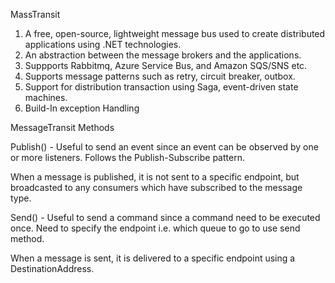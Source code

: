 MassTransit

1) A free, open-source, lightweight message bus used to create distributed applications using .NET technologies.
2) An abstraction between the message brokers and the applications.
3) Suppports Rabbitmq, Azure Service Bus, and Amazon SQS/SNS etc.
4) Supports message patterns such as retry, circuit breaker, outbox.
5) Support for distribution transaction using Saga, event-driven state machines.
6) Build-In exception Handling

MessageTransit Methods

Publish() - Useful to send an event since an event can be observed by one or more listeners. 
Follows the Publish-Subscribe pattern.

When a message is published, it is not sent to a specific endpoint, but broadcasted to any consumers
which have subscribed to the message type.

Send() - Useful to send a command since a command need to be executed once. Need to specify the endpoint
i.e. which queue to go to use send method.

When a message is sent, it is delivered to a specific endpoint using a DestinationAddress.
